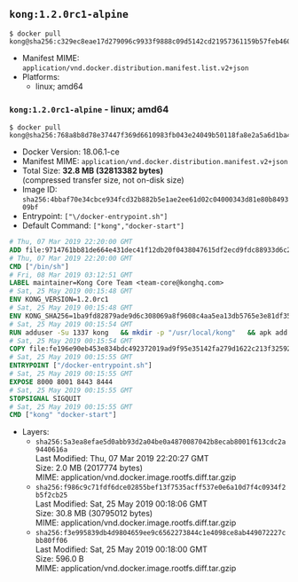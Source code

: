 ## `kong:1.2.0rc1-alpine`

```console
$ docker pull kong@sha256:c329ec8eae17d279096c9933f9888c09d5142cd21957361159b57feb46037767
```

-	Manifest MIME: `application/vnd.docker.distribution.manifest.list.v2+json`
-	Platforms:
	-	linux; amd64

### `kong:1.2.0rc1-alpine` - linux; amd64

```console
$ docker pull kong@sha256:768a8b8d78e37447f369d6610983fb043e24049b50118fa8e2a5a6d1ba46b3cb
```

-	Docker Version: 18.06.1-ce
-	Manifest MIME: `application/vnd.docker.distribution.manifest.v2+json`
-	Total Size: **32.8 MB (32813382 bytes)**  
	(compressed transfer size, not on-disk size)
-	Image ID: `sha256:4bbaf70e34cbce934fcd32b882b5e1ae2ee61d02c04000343d81e80b849309bf`
-	Entrypoint: `["\/docker-entrypoint.sh"]`
-	Default Command: `["kong","docker-start"]`

```dockerfile
# Thu, 07 Mar 2019 22:20:00 GMT
ADD file:9714761bb81de664e431dec41f12db20f0438047615df2ecd9fdc88933d6c20f in / 
# Thu, 07 Mar 2019 22:20:00 GMT
CMD ["/bin/sh"]
# Fri, 08 Mar 2019 03:12:51 GMT
LABEL maintainer=Kong Core Team <team-core@konghq.com>
# Sat, 25 May 2019 00:15:48 GMT
ENV KONG_VERSION=1.2.0rc1
# Sat, 25 May 2019 00:15:48 GMT
ENV KONG_SHA256=1ba9fd82879ade9d6c308069a8f9608c4aa5ea13db5765e3e81df35d1c6c2882
# Sat, 25 May 2019 00:15:54 GMT
RUN adduser -Su 1337 kong 	&& mkdir -p "/usr/local/kong" 	&& apk add --no-cache --virtual .build-deps wget tar ca-certificates 	&& apk add --no-cache libgcc openssl pcre perl tzdata curl libcap su-exec 	&& wget -O kong.tar.gz "https://bintray.com/kong/kong-alpine-tar/download_file?file_path=kong-$KONG_VERSION.apk.tar.gz" 	&& echo "$KONG_SHA256 *kong.tar.gz" | sha256sum -c - 	&& tar -xzf kong.tar.gz -C /tmp 	&& rm -f kong.tar.gz 	&& cp -R /tmp/usr / 	&& rm -rf /tmp/usr 	&& cp -R /tmp/etc / 	&& rm -rf /tmp/etc 	&& apk del .build-deps 	&& chown -R kong:0 /usr/local/kong 	&& chmod -R g=u /usr/local/kong
# Sat, 25 May 2019 00:15:54 GMT
COPY file:fe196e90eb453e834bdc492372019ad9f95e35142fa279d1622c213f32592fe9 in /docker-entrypoint.sh 
# Sat, 25 May 2019 00:15:55 GMT
ENTRYPOINT ["/docker-entrypoint.sh"]
# Sat, 25 May 2019 00:15:55 GMT
EXPOSE 8000 8001 8443 8444
# Sat, 25 May 2019 00:15:55 GMT
STOPSIGNAL SIGQUIT
# Sat, 25 May 2019 00:15:55 GMT
CMD ["kong" "docker-start"]
```

-	Layers:
	-	`sha256:5a3ea8efae5d0abb93d2a04be0a4870087042b8ecab8001f613cdc2a9440616a`  
		Last Modified: Thu, 07 Mar 2019 22:20:27 GMT  
		Size: 2.0 MB (2017774 bytes)  
		MIME: application/vnd.docker.image.rootfs.diff.tar.gzip
	-	`sha256:f986c9c71fdf6dce02855bef13f7535acff537e0e6a10d7f4c0934f2b5f2cb25`  
		Last Modified: Sat, 25 May 2019 00:18:06 GMT  
		Size: 30.8 MB (30795012 bytes)  
		MIME: application/vnd.docker.image.rootfs.diff.tar.gzip
	-	`sha256:f3e995839db4d9804659ee9c6562273844c1e4098ce8ab449072227cbb80ff06`  
		Last Modified: Sat, 25 May 2019 00:18:00 GMT  
		Size: 596.0 B  
		MIME: application/vnd.docker.image.rootfs.diff.tar.gzip
